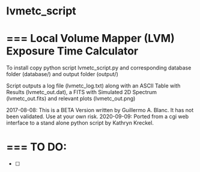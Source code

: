 # lvmetc_script
=== 
Local Volume Mapper (LVM) Exposure Time Calculator
===

To install copy python script lvmetc_script.py and corresponding database folder (database/) and output folder (output/)

Script outputs a log file (lvmetc_log.txt) along with an ASCII Table with Results (lvmetc_out.dat), a FITS with Simulated 2D Spectrum (lvmetc_out.fits) and relevant plots (lvmetc_out.png)

2017-08-08: This is a BETA Version written by Guillermo A. Blanc. It has not been validated. Use at your own risk.
2020-09-09: Ported from a cgi web interface to a stand alone python script by Kathryn Kreckel.


=== 
TO DO: 
===

- [ ] 
